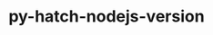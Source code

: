 ---
title: "py-hatch-nodejs-version"
layout: cache
categories: [package, develop-2024-03-10]
meta: {"versions": ["0.3.1"], "compilers": ["gcc@=11.1.0", "gcc@=11.4.0", "gcc@=7.3.1", "gcc@=9.4.0", "oneapi@=2024.0.0"], "oss": ["amzn2", "ubuntu20.04", "ubuntu22.04"], "platforms": ["linux"], "targets": ["aarch64", "neoverse_n1", "neoverse_v1", "neoverse_v2", "ppc64le", "x86_64_v3"], "stacks": ["aws-isc", "aws-isc-aarch64", "data-vis-sdk", "e4s", "e4s-neoverse-v2", "e4s-neoverse_v1", "e4s-oneapi", "e4s-power", "root"], "num_specs": 16, "num_specs_by_stack": {"aws-isc-aarch64": 2, "root": 16, "aws-isc": 1, "e4s-power": 2, "data-vis-sdk": 2, "e4s-neoverse_v1": 2, "e4s-neoverse-v2": 2, "e4s": 3, "e4s-oneapi": 2}}
spec_details: [{"hash": "jpr6ygwagqivx6myfcs2qjmpgcx3ny3u", "compiler": "gcc@=7.3.1", "versions": ["0.3.1"], "os": "amzn2", "platform": "linux", "target": "aarch64", "variants": ["build_system=python_pip"], "stacks": ["aws-isc-aarch64", "root"], "size": "-", "tarball": "https://binaries.spack.io/releases/develop-2024-03-10/build_cache/linux-amzn2-aarch64/gcc-7.3.1/py-hatch-nodejs-version-0.3.1/linux-amzn2-aarch64-gcc-7.3.1-py-hatch-nodejs-version-0.3.1-jpr6ygwagqivx6myfcs2qjmpgcx3ny3u.spack"}, {"hash": "56fetj6jkrx3asfxhhs46wj2uc3lfjbs", "compiler": "gcc@=7.3.1", "versions": ["0.3.1"], "os": "amzn2", "platform": "linux", "target": "neoverse_n1", "variants": ["build_system=python_pip"], "stacks": ["aws-isc-aarch64", "root"], "size": "-", "tarball": "https://binaries.spack.io/releases/develop-2024-03-10/build_cache/linux-amzn2-neoverse_n1/gcc-7.3.1/py-hatch-nodejs-version-0.3.1/linux-amzn2-neoverse_n1-gcc-7.3.1-py-hatch-nodejs-version-0.3.1-56fetj6jkrx3asfxhhs46wj2uc3lfjbs.spack"}, {"hash": "rjf637tx5nrevemj7pgow6qgoagli5yd", "compiler": "gcc@=7.3.1", "versions": ["0.3.1"], "os": "amzn2", "platform": "linux", "target": "x86_64_v3", "variants": ["build_system=python_pip"], "stacks": ["root", "aws-isc"], "size": "-", "tarball": "https://binaries.spack.io/releases/develop-2024-03-10/build_cache/linux-amzn2-x86_64_v3/gcc-7.3.1/py-hatch-nodejs-version-0.3.1/linux-amzn2-x86_64_v3-gcc-7.3.1-py-hatch-nodejs-version-0.3.1-rjf637tx5nrevemj7pgow6qgoagli5yd.spack"}, {"hash": "n3p2hikqoznbi7uxzjsdkwroljkgpabx", "compiler": "gcc@=9.4.0", "versions": ["0.3.1"], "os": "ubuntu20.04", "platform": "linux", "target": "ppc64le", "variants": ["build_system=python_pip"], "stacks": ["e4s-power", "root"], "size": "-", "tarball": "https://binaries.spack.io/releases/develop-2024-03-10/build_cache/linux-ubuntu20.04-ppc64le/gcc-9.4.0/py-hatch-nodejs-version-0.3.1/linux-ubuntu20.04-ppc64le-gcc-9.4.0-py-hatch-nodejs-version-0.3.1-n3p2hikqoznbi7uxzjsdkwroljkgpabx.spack"}, {"hash": "pyhlhqtaqpra3s6cwox357wxx2t5mekf", "compiler": "gcc@=9.4.0", "versions": ["0.3.1"], "os": "ubuntu20.04", "platform": "linux", "target": "ppc64le", "variants": ["build_system=python_pip"], "stacks": ["e4s-power", "root"], "size": "-", "tarball": "https://binaries.spack.io/releases/develop-2024-03-10/build_cache/linux-ubuntu20.04-ppc64le/gcc-9.4.0/py-hatch-nodejs-version-0.3.1/linux-ubuntu20.04-ppc64le-gcc-9.4.0-py-hatch-nodejs-version-0.3.1-pyhlhqtaqpra3s6cwox357wxx2t5mekf.spack"}, {"hash": "kblxfay6iyzyx4o5ufqessuevz2uiscr", "compiler": "gcc@=11.1.0", "versions": ["0.3.1"], "os": "ubuntu20.04", "platform": "linux", "target": "x86_64_v3", "variants": ["build_system=python_pip"], "stacks": ["root", "data-vis-sdk"], "size": "-", "tarball": "https://binaries.spack.io/releases/develop-2024-03-10/build_cache/linux-ubuntu20.04-x86_64_v3/gcc-11.1.0/py-hatch-nodejs-version-0.3.1/linux-ubuntu20.04-x86_64_v3-gcc-11.1.0-py-hatch-nodejs-version-0.3.1-kblxfay6iyzyx4o5ufqessuevz2uiscr.spack"}, {"hash": "bmffxjshkhylf2is3htlykaa5xt6jx4b", "compiler": "gcc@=11.1.0", "versions": ["0.3.1"], "os": "ubuntu20.04", "platform": "linux", "target": "x86_64_v3", "variants": ["build_system=python_pip"], "stacks": ["root", "data-vis-sdk"], "size": "-", "tarball": "https://binaries.spack.io/releases/develop-2024-03-10/build_cache/linux-ubuntu20.04-x86_64_v3/gcc-11.1.0/py-hatch-nodejs-version-0.3.1/linux-ubuntu20.04-x86_64_v3-gcc-11.1.0-py-hatch-nodejs-version-0.3.1-bmffxjshkhylf2is3htlykaa5xt6jx4b.spack"}, {"hash": "qxp42zipl6k3a6iafbbyccjxnivwn6ov", "compiler": "gcc@=11.4.0", "versions": ["0.3.1"], "os": "ubuntu22.04", "platform": "linux", "target": "neoverse_v1", "variants": ["build_system=python_pip"], "stacks": ["e4s-neoverse_v1", "root"], "size": "-", "tarball": "https://binaries.spack.io/releases/develop-2024-03-10/build_cache/linux-ubuntu22.04-neoverse_v1/gcc-11.4.0/py-hatch-nodejs-version-0.3.1/linux-ubuntu22.04-neoverse_v1-gcc-11.4.0-py-hatch-nodejs-version-0.3.1-qxp42zipl6k3a6iafbbyccjxnivwn6ov.spack"}, {"hash": "m5m33ggtuwolvjlsjswd3zjxbuqbehdf", "compiler": "gcc@=11.4.0", "versions": ["0.3.1"], "os": "ubuntu22.04", "platform": "linux", "target": "neoverse_v1", "variants": ["build_system=python_pip"], "stacks": ["e4s-neoverse_v1", "root"], "size": "-", "tarball": "https://binaries.spack.io/releases/develop-2024-03-10/build_cache/linux-ubuntu22.04-neoverse_v1/gcc-11.4.0/py-hatch-nodejs-version-0.3.1/linux-ubuntu22.04-neoverse_v1-gcc-11.4.0-py-hatch-nodejs-version-0.3.1-m5m33ggtuwolvjlsjswd3zjxbuqbehdf.spack"}, {"hash": "u7if4nkxwfvc53vtswgd4c2cymn7chlb", "compiler": "gcc@=11.4.0", "versions": ["0.3.1"], "os": "ubuntu22.04", "platform": "linux", "target": "neoverse_v2", "variants": ["build_system=python_pip"], "stacks": ["root", "e4s-neoverse-v2"], "size": "-", "tarball": "https://binaries.spack.io/releases/develop-2024-03-10/build_cache/linux-ubuntu22.04-neoverse_v2/gcc-11.4.0/py-hatch-nodejs-version-0.3.1/linux-ubuntu22.04-neoverse_v2-gcc-11.4.0-py-hatch-nodejs-version-0.3.1-u7if4nkxwfvc53vtswgd4c2cymn7chlb.spack"}, {"hash": "hoh22ooahnutc7sd46g3u25qlgvp3lt4", "compiler": "gcc@=11.4.0", "versions": ["0.3.1"], "os": "ubuntu22.04", "platform": "linux", "target": "neoverse_v2", "variants": ["build_system=python_pip"], "stacks": ["root", "e4s-neoverse-v2"], "size": "-", "tarball": "https://binaries.spack.io/releases/develop-2024-03-10/build_cache/linux-ubuntu22.04-neoverse_v2/gcc-11.4.0/py-hatch-nodejs-version-0.3.1/linux-ubuntu22.04-neoverse_v2-gcc-11.4.0-py-hatch-nodejs-version-0.3.1-hoh22ooahnutc7sd46g3u25qlgvp3lt4.spack"}, {"hash": "4lu6mvbtjl7dry7vu42pxemm74rml5sw", "compiler": "gcc@=11.4.0", "versions": ["0.3.1"], "os": "ubuntu22.04", "platform": "linux", "target": "x86_64_v3", "variants": ["build_system=python_pip"], "stacks": ["root", "e4s"], "size": "-", "tarball": "https://binaries.spack.io/releases/develop-2024-03-10/build_cache/linux-ubuntu22.04-x86_64_v3/gcc-11.4.0/py-hatch-nodejs-version-0.3.1/linux-ubuntu22.04-x86_64_v3-gcc-11.4.0-py-hatch-nodejs-version-0.3.1-4lu6mvbtjl7dry7vu42pxemm74rml5sw.spack"}, {"hash": "5oxgvcmiktbaojhjmktjjrtvl53aqtpn", "compiler": "gcc@=11.4.0", "versions": ["0.3.1"], "os": "ubuntu22.04", "platform": "linux", "target": "x86_64_v3", "variants": ["build_system=python_pip"], "stacks": ["root", "e4s"], "size": "-", "tarball": "https://binaries.spack.io/releases/develop-2024-03-10/build_cache/linux-ubuntu22.04-x86_64_v3/gcc-11.4.0/py-hatch-nodejs-version-0.3.1/linux-ubuntu22.04-x86_64_v3-gcc-11.4.0-py-hatch-nodejs-version-0.3.1-5oxgvcmiktbaojhjmktjjrtvl53aqtpn.spack"}, {"hash": "23hnj3gcae4kcd3yjkfuql6w652u6gqr", "compiler": "gcc@=11.4.0", "versions": ["0.3.1"], "os": "ubuntu22.04", "platform": "linux", "target": "x86_64_v3", "variants": ["build_system=python_pip"], "stacks": ["root", "e4s"], "size": "-", "tarball": "https://binaries.spack.io/releases/develop-2024-03-10/build_cache/linux-ubuntu22.04-x86_64_v3/gcc-11.4.0/py-hatch-nodejs-version-0.3.1/linux-ubuntu22.04-x86_64_v3-gcc-11.4.0-py-hatch-nodejs-version-0.3.1-23hnj3gcae4kcd3yjkfuql6w652u6gqr.spack"}, {"hash": "6v5dlkv6nulxzeoq4qxxrkthscmd6s4r", "compiler": "oneapi@=2024.0.0", "versions": ["0.3.1"], "os": "ubuntu22.04", "platform": "linux", "target": "x86_64_v3", "variants": ["build_system=python_pip"], "stacks": ["root", "e4s-oneapi"], "size": "-", "tarball": "https://binaries.spack.io/releases/develop-2024-03-10/build_cache/linux-ubuntu22.04-x86_64_v3/oneapi-2024.0.0/py-hatch-nodejs-version-0.3.1/linux-ubuntu22.04-x86_64_v3-oneapi-2024.0.0-py-hatch-nodejs-version-0.3.1-6v5dlkv6nulxzeoq4qxxrkthscmd6s4r.spack"}, {"hash": "7qmrw7f7voy43u5hssut53sqdwtbf6cg", "compiler": "oneapi@=2024.0.0", "versions": ["0.3.1"], "os": "ubuntu22.04", "platform": "linux", "target": "x86_64_v3", "variants": ["build_system=python_pip"], "stacks": ["root", "e4s-oneapi"], "size": "-", "tarball": "https://binaries.spack.io/releases/develop-2024-03-10/build_cache/linux-ubuntu22.04-x86_64_v3/oneapi-2024.0.0/py-hatch-nodejs-version-0.3.1/linux-ubuntu22.04-x86_64_v3-oneapi-2024.0.0-py-hatch-nodejs-version-0.3.1-7qmrw7f7voy43u5hssut53sqdwtbf6cg.spack"}]
---